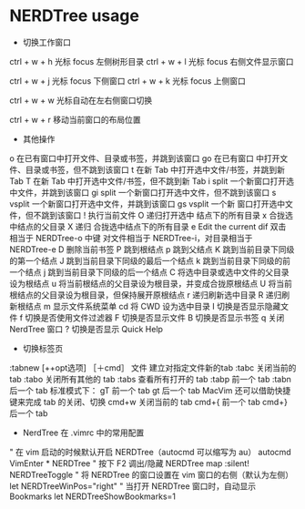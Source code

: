 # NERDTree usage

- 切换工作窗口

ctrl + w + h 光标 focus 左侧树形目录
ctrl + w + l 光标 focus 右侧文件显示窗口

ctrl + w + j 光标 focus 下侧窗口
ctrl + w + k 光标 focus 上侧窗口

 ctrl + w + w 光标自动在左右侧窗口切换

 ctrl + w + r 移动当前窗口的布局位置



* 其他操作

 o 在已有窗口中打开文件、目录或书签，并跳到该窗口
go 在已有窗口 中打开文件、目录或书签，但不跳到该窗口
t 在新 Tab 中打开选中文件/书签，并跳到新 Tab
T 在新 Tab 中打开选中文件/书签，但不跳到新 Tab
i split 一个新窗口打开选中文件，并跳到该窗口
gi split 一个新窗口打开选中文件，但不跳到该窗口
s vsplit 一个新窗口打开选中文件，并跳到该窗口
gs vsplit 一个新 窗口打开选中文件，但不跳到该窗口
! 执行当前文件
O 递归打开选中 结点下的所有目录
x 合拢选中结点的父目录
X 递归 合拢选中结点下的所有目录
e Edit the current dif
双击 相当于 NERDTree-o
中键 对文件相当于 NERDTree-i，对目录相当于 NERDTree-e
D 删除当前书签
P 跳到根结点
p 跳到父结点
K 跳到当前目录下同级的第一个结点
J 跳到当前目录下同级的最后一个结点
k 跳到当前目录下同级的前一个结点
j 跳到当前目录下同级的后一个结点
C 将选中目录或选中文件的父目录设为根结点
u 将当前根结点的父目录设为根目录，并变成合拢原根结点
U 将当前根结点的父目录设为根目录，但保持展开原根结点
r 递归刷新选中目录
R 递归刷新根结点
m 显示文件系统菜单
cd 将 CWD 设为选中目录
I 切换是否显示隐藏文件
f 切换是否使用文件过滤器
F 切换是否显示文件
B 切换是否显示书签
q 关闭 NerdTree 窗口
? 切换是否显示 Quick Help

- 切换标签页

:tabnew [++opt选项] ［＋cmd］ 文件 建立对指定文件新的tab
:tabc 关闭当前的 tab
:tabo 关闭所有其他的 tab
:tabs 查看所有打开的 tab
:tabp 前一个 tab
:tabn 后一个 tab
标准模式下：
gT 前一个 tab
gt 后一个 tab
MacVim 还可以借助快捷键来完成 tab 的关闭、切换
cmd+w 关闭当前的 tab
cmd+{ 前一个 tab
cmd+} 后一个 tab

- NerdTree 在 .vimrc 中的常用配置

" 在 vim 启动的时候默认开启 NERDTree（autocmd 可以缩写为 au）
autocmd VimEnter * NERDTree
" 按下 F2 调出/隐藏 NERDTree
map :silent! NERDTreeToggle
" 将 NERDTree 的窗口设置在 vim 窗口的右侧（默认为左侧）
let NERDTreeWinPos="right"
" 当打开 NERDTree 窗口时，自动显示 Bookmarks
let NERDTreeShowBookmarks=1